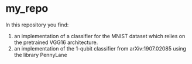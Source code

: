 # my_repo

In this repository you find: 
1) an implementation of a classifier for the MNIST dataset which relies on the pretrained VGG16 architecture. 
2) an implementation of the 1-qubit classifier from arXiv:1907.02085 using the library PennyLane

